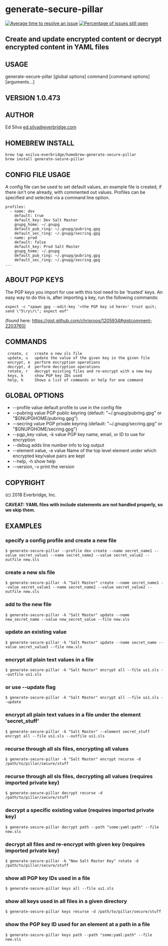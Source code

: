 # generate-secure-pillar

[![Average time to resolve an issue](http://isitmaintained.com/badge/resolution/Everbridge/generate-secure-pillar.svg)](https://isitmaintained.com/project/Everbridge/generate-secure-pillar "Average time to resolve an issue")
[![Percentage of issues still open](http://isitmaintained.com/badge/open/Everbridge/generate-secure-pillar.svg)](https://isitmaintained.com/project/Everbridge/generate-secure-pillar "Percentage of issues still open")

## Create and update encrypted content or decrypt encrypted content in YAML files

## USAGE

   generate-secure-pillar [global options] command [command options] [arguments...]

## VERSION 1.0.473

## AUTHOR

   Ed Silva <ed.silva@everbridge.com>

## HOMEBREW INSTALL

``` shell
brew tap esilva-everbridge/homebrew-generate-secure-pillar
brew install generate-secure-pillar
```

## CONFIG FILE USAGE

A config file can be used to set default values, an example file is created, if there isn't one already, with commented out values.
Profiles can be specified and selected via a command line option.

``` shell
profiles:
  - name: dev
    default: true
    default_key: Dev Salt Master
    gnupg_home: ~/.gnupg
    default_pub_ring: ~/.gnupg/pubring.gpg
    default_sec_ring: ~/.gnupg/secring.gpg
  - name: prod
    default: false
    default_key: Prod Salt Master
    gnupg_home: ~/.gnupg
    default_pub_ring: ~/.gnupg/pubring.gpg
    default_sec_ring: ~/.gnupg/secring.gpg
...
```

## ABOUT PGP KEYS

The PGP keys you import for use with this tool need to be 'trusted' keys.
An easy way to do this is, after importing a key, run the following commands:

``` shell
expect -c "spawn gpg --edit-key '<the PGP key id here>' trust quit; send \"5\ry\r\"; expect eof"
```

(found here: <https://gist.github.com/chrisroos/1205934#gistcomment-2203760)>

## COMMANDS

     create, c   create a new sls file
     update, u   update the value of the given key in the given file
     encrypt, e  perform encryption operations
     decrypt, d  perform decryption operations
     rotate, r   decrypt existing files and re-encrypt with a new key
     keys, k     show PGP key IDs used
     help, h     Shows a list of commands or help for one command

## GLOBAL OPTIONS

- --profile value               default profile to use in the config file
- --pubring value               PGP public keyring (default: "~/.gnupg/pubring.gpg" or "$GNUPGHOME/pubring.gpg")
- --secring value               PGP private keyring (default: "~/.gnupg/secring.gpg" or "$GNUPGHOME/secring.gpg")
- --pgp_key value, -k value     PGP key name, email, or ID to use for encryption
- --debug                       adds line number info to log output
- --element value, -e value     Name of the top level element under which encrypted key/value pairs are kept
- --help, -h                    show help
- --version, -v                 print the version

## COPYRIGHT

   (c) 2018 Everbridge, Inc.

**CAVEAT: YAML files with include statements are not handled properly, so we skip them.**

## EXAMPLES

### specify a config profile and create a new file

```$ generate-secure-pillar --profile dev create --name secret_name1 --value secret_value1 --name secret_name2 --value secret_value2 --outfile new.sls```

### create a new sls file

```$ generate-secure-pillar -k "Salt Master" create --name secret_name1 --value secret_value1 --name secret_name2 --value secret_value2 --outfile new.sls```

### add to the new file

```$ generate-secure-pillar -k "Salt Master" update --name new_secret_name --value new_secret_value --file new.sls```

### update an existing value

```$ generate-secure-pillar -k "Salt Master" update --name secret_name --value secret_value3 --file new.sls```

### encrypt all plain text values in a file

```$ generate-secure-pillar -k "Salt Master" encrypt all --file us1.sls --outfile us1.sls```

### or use --update flag

```$ generate-secure-pillar -k "Salt Master" encrypt all --file us1.sls --update```

### encrypt all plain text values in a file under the element 'secret_stuff'

```$ generate-secure-pillar -k "Salt Master" --element secret_stuff encrypt all --file us1.sls --outfile us1.sls```

### recurse through all sls files, encrypting all values

```$ generate-secure-pillar -k "Salt Master" encrypt recurse -d /path/to/pillar/secure/stuff```

### recurse through all sls files, decrypting all values (requires imported private key)

```$ generate-secure-pillar decrypt recurse -d /path/to/pillar/secure/stuff```

### decrypt a specific existing value (requires imported private key)

```$ generate-secure-pillar decrypt path --path "some:yaml:path" --file new.sls```

### decrypt all files and re-encrypt with given key (requires imported private key)

```$ generate-secure-pillar -k "New Salt Master Key" rotate -d /path/to/pillar/secure/stuff```

### show all PGP key IDs used in a file

```$ generate-secure-pillar keys all --file us1.sls```

### show all keys used in all files in a given directory

```$ generate-secure-pillar keys recurse -d /path/to/pillar/secure/stuff```

### show the PGP key ID used for an element at a path in a file

```$ generate-secure-pillar keys path --path "some:yaml:path" --file new.sls```
